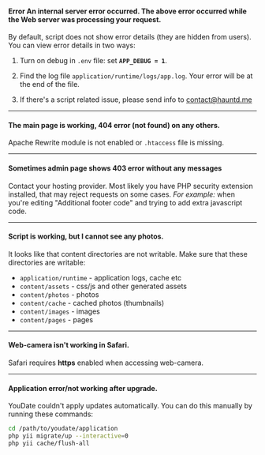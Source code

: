 #### Error An internal server error occurred. The above error occurred while the Web server was processing your request.
  
By default, script does not show error details (they are hidden from users). You can view error details in two ways:

1. Turn on debug in `.env` file: set **`APP_DEBUG = 1`**.

2. Find the log file `application/runtime/logs/app.log`. Your error will be at the end of the file.

3. If there's a script related issue, please send info to [contact@hauntd.me](mailto:contact@hauntd.me)

---

#### The main page is working, 404 error (not found) on any others.

Apache Rewrite module is not enabled or `.htaccess` file is missing.

---

#### Sometimes admin page shows 403 error without any messages

Contact your hosting provider. Most likely you have PHP security extension installed, that may reject requests on some cases. 
*For example:* when you're editing "Additional footer code" and trying to add extra javascript code.

---

#### Script is working, but I cannot see any photos.

It looks like that content directories are not writable. Make sure that these directories are writable:

* `application/runtime` - application logs, cache etc
* `content/assets` - css/js and other generated assets
* `content/photos` - photos
* `content/cache` - cached photos (thumbnails)
* `content/images` - images
* `content/pages` - pages

---

#### Web-camera isn't working in Safari.

Safari requires **https** enabled when accessing web-camera.

---

#### Application error/not working after upgrade.

YouDate couldn't apply updates automatically. You can do this manually by running these commands:
                    
```bash
cd /path/to/youdate/application
php yii migrate/up --interactive=0
php yii cache/flush-all
```
